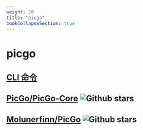 ```yaml
---
weight: 20
title: "picgo"
bookCollapseSection: true
---
```


# picgo

## [CLI 命令](https://picgo.github.io/PicGo-Core-Doc/zh/guide/commands.html)

## [PicGo/PicGo-Core](https://github.com/PicGo/PicGo-Core) ![Github stars](https://img.shields.io/github/stars/PicGo/PicGo-Core.svg)

## [Molunerfinn/PicGo](https://github.com/Molunerfinn/PicGo) ![Github stars](https://img.shields.io/github/stars/Molunerfinn/PicGo.svg)

